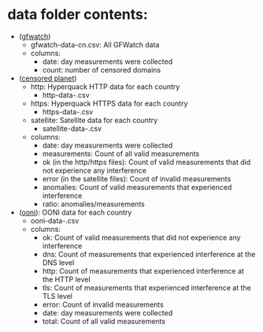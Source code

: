 # data folder contents:
- ([gfwatch](/gfwatch))
    - gfwatch-data-cn.csv: All GFWatch data
    - columns:
        - date: day measurements were collected
        - count: number of censored domains
- ([censored planet](/censoredplanet))
    - http: Hyperquack HTTP data for each country
        - http-data-<country code>.csv
    - https: Hyperquack HTTPS data for each country
        - https-data-<country code>.csv
    - satellite: Satellite data for each country
        - satellite-data-<country code>.csv
    - columns:
        - date: day measurements were collected
        - measurements: Count of all valid measurements
        - ok (in the http/https files): Count of valid measurements that did not experience any interference
        - error (in the satellite files): Count of invalid measurements
        - anomalies: Count of valid measurements that experienced interference
        - ratio: anomalies/measurements
- ([ooni](/ooni)): OONI data for each country
    - ooni-data-<country code>.csv
    - columns:
        - ok: Count of valid measurements that did not experience any interference
        - dns: Count of measurements that experienced interference at the DNS level
        - http: Count of measurements that experienced interference at the HTTP level
        - tls: Count of measurements that experienced interference at the TLS level
        - error: Count of invalid measurements
        - date: day measurements were collected
        - total: Count of all valid measurements
